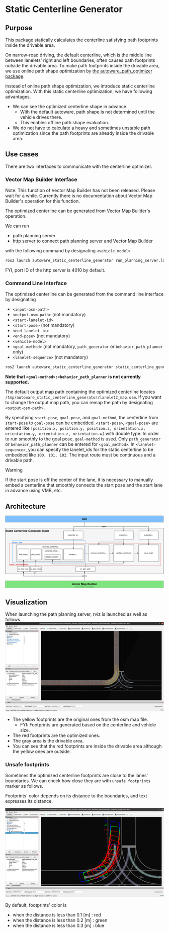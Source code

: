 # Static Centerline Generator

## Purpose

This package statically calculates the centerline satisfying path footprints inside the drivable area.

On narrow-road driving, the default centerline, which is the middle line between lanelets' right and left boundaries, often causes path footprints outside the drivable area.
To make path footprints inside the drivable area, we use online path shape optimization by [the autoware_path_optimizer package](https://github.com/autowarefoundation/autoware.universe/tree/main/planning/autoware_path_optimizer/).

Instead of online path shape optimization, we introduce static centerline optimization.
With this static centerline optimization, we have following advantages.

- We can see the optimized centerline shape in advance.
  - With the default autoware, path shape is not determined until the vehicle drives there.
  - This enables offline path shape evaluation.
- We do not have to calculate a heavy and sometimes unstable path optimization since the path footprints are already inside the drivable area.

## Use cases

There are two interfaces to communicate with the centerline optimizer.

### Vector Map Builder Interface

Note: This function of Vector Map Builder has not been released. Please wait for a while.
Currently there is no documentation about Vector Map Builder's operation for this function.

The optimized centerline can be generated from Vector Map Builder's operation.

We can run

- path planning server
- http server to connect path planning server and Vector Map Builder

with the following command by designating `<vehicle_model>`

```sh
ros2 launch autoware_static_centerline_generator run_planning_server.launch.xml vehicle_model:=<vehicle-model>
```

FYI, port ID of the http server is 4010 by default.

### Command Line Interface

The optimized centerline can be generated from the command line interface by designating

- `<input-osm-path>`
- `<output-osm-path>` (not mandatory)
- `<start-lanelet-id>`
- `<start-pose>` (not mandatory)
- `<end-lanelet-id>`
- `<end-pose>` (not mandatory)
- `<vehicle-model>`
- `<goal-method>` (not mandatory, `path_generator` or `behavior_path_planner` only)
- `<lanelet-sequence>` (not mandatory)

```sh
ros2 launch autoware_static_centerline_generator static_centerline_generator.launch.xml run_backgrond:=false lanelet2_input_file_path:=<input-osm-path> lanelet2_output_file_path:=<output-osm-path> start_lanelet_id:=<start-lane-id> start_pose:=<start-pose> end_lanelet_id:=<end-lane-id> end_pose:=<end-pose> vehicle_model:=<vehicle-model> goal_method:=<goal-method> lanelet_sequence:=<lanelet-sequence>
```

**Note that `<goal-method>:=behavior_path_planner` is not currently supported.**

The default output map path containing the optimized centerline locates `/tmp/autoware_static_centerline_generator/lanelet2_map.osm`.
If you want to change the output map path, you can remap the path by designating `<output-osm-path>`.

By specifying `start-pose`, `goal-pose`, and `goal-method`, the centerline from `start-pose` to `goal-pose` can be embedded.
`<start-pose>`, `<goal-pose>` are entered like `[position.x, position.y, position.z, orientation.x, orientation.y, orientation.z, orientation.w]` with double type.
In order to run smoothly to the goal pose, `goal-method` is used.
Only `path_generator` or `behavior_path_planner` can be entered for `<goal_method>`.
In `<lanelet-sequence>`, you can specify the lanelet_ids for the static centerline to be embedded like `100, 101, 102`.
The input route must be continuous and a drivable path.

> [!WARNING]
> If the start pose is off the center of the lane, it is necessary to manually embed a centerline that smoothly connects the start pose and the start lane in advance using VMB, etc.

## Architecture

![static_centerline_generator_architecture](./media/static_centerline_generator_architecture.drawio.svg)

## Visualization

When launching the path planning server, rviz is launched as well as follows.
![rviz](./media/rviz.png)

- The yellow footprints are the original ones from the osm map file.
  - FYI: Footprints are generated based on the centerline and vehicle size.
- The red footprints are the optimized ones.
- The gray area is the drivable area.
- You can see that the red footprints are inside the drivable area although the yellow ones are outside.

### Unsafe footprints

Sometimes the optimized centerline footprints are close to the lanes' boundaries.
We can check how close they are with `unsafe footprints` marker as follows.

Footprints' color depends on its distance to the boundaries, and text expresses its distance.

![rviz](./media/unsafe_footprints.png)

By default, footprints' color is

- when the distance is less than 0.1 [m] : red
- when the distance is less than 0.2 [m] : green
- when the distance is less than 0.3 [m] : blue

